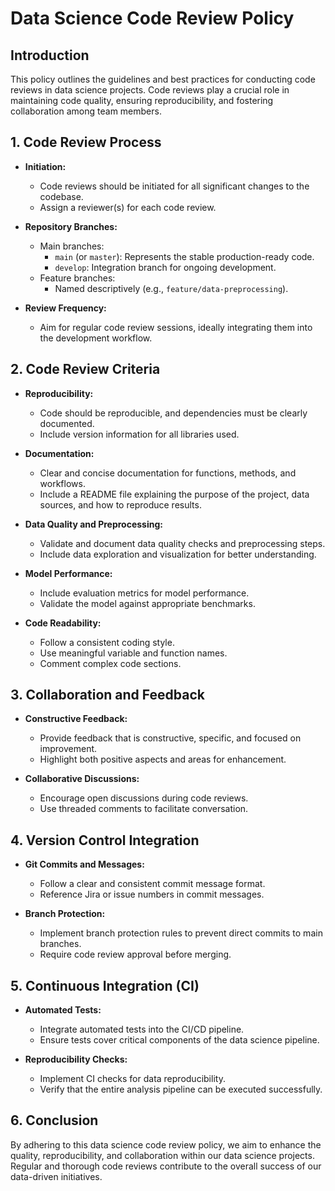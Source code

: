 # Data Science Code Review Policy

## Introduction

This policy outlines the guidelines and best practices for conducting code reviews in data science projects. Code reviews play a crucial role in maintaining code quality, ensuring reproducibility, and fostering collaboration among team members.

## 1. Code Review Process

- **Initiation:**
  - Code reviews should be initiated for all significant changes to the codebase.
  - Assign a reviewer(s) for each code review.

- **Repository Branches:**
  - Main branches:
    - `main` (or `master`): Represents the stable production-ready code.
    - `develop`: Integration branch for ongoing development.
  - Feature branches:
    - Named descriptively (e.g., `feature/data-preprocessing`).

- **Review Frequency:**
  - Aim for regular code review sessions, ideally integrating them into the development workflow.

## 2. Code Review Criteria

- **Reproducibility:**
  - Code should be reproducible, and dependencies must be clearly documented.
  - Include version information for all libraries used.

- **Documentation:**
  - Clear and concise documentation for functions, methods, and workflows.
  - Include a README file explaining the purpose of the project, data sources, and how to reproduce results.

- **Data Quality and Preprocessing:**
  - Validate and document data quality checks and preprocessing steps.
  - Include data exploration and visualization for better understanding.

- **Model Performance:**
  - Include evaluation metrics for model performance.
  - Validate the model against appropriate benchmarks.

- **Code Readability:**
  - Follow a consistent coding style.
  - Use meaningful variable and function names.
  - Comment complex code sections.

## 3. Collaboration and Feedback

- **Constructive Feedback:**
  - Provide feedback that is constructive, specific, and focused on improvement.
  - Highlight both positive aspects and areas for enhancement.

- **Collaborative Discussions:**
  - Encourage open discussions during code reviews.
  - Use threaded comments to facilitate conversation.

## 4. Version Control Integration

- **Git Commits and Messages:**
  - Follow a clear and consistent commit message format.
  - Reference Jira or issue numbers in commit messages.

- **Branch Protection:**
  - Implement branch protection rules to prevent direct commits to main branches.
  - Require code review approval before merging.

## 5. Continuous Integration (CI)

- **Automated Tests:**
  - Integrate automated tests into the CI/CD pipeline.
  - Ensure tests cover critical components of the data science pipeline.

- **Reproducibility Checks:**
  - Implement CI checks for data reproducibility.
  - Verify that the entire analysis pipeline can be executed successfully.

## 6. Conclusion

By adhering to this data science code review policy, we aim to enhance the quality, reproducibility, and collaboration within our data science projects. Regular and thorough code reviews contribute to the overall success of our data-driven initiatives.
